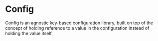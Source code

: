 # Config

Config is an agnostic key-based configuration library, built on top of the concept of holding reference to a value in the configuration instead of holding the value itself.

